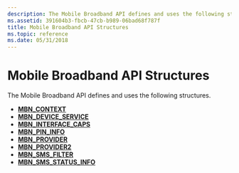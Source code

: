 ```yaml
---
description: The Mobile Broadband API defines and uses the following structures.
ms.assetid: 391604b3-fbcb-47cb-b989-06bad68f787f
title: Mobile Broadband API Structures
ms.topic: reference
ms.date: 05/31/2018
---
```


# Mobile Broadband API Structures

The Mobile Broadband API defines and uses the following structures.

-   [**MBN\_CONTEXT**](/windows/desktop/api/mbnapi/ns-mbnapi-mbn_context)
-   [**MBN\_DEVICE\_SERVICE**](/windows/desktop/api/mbnapi/ns-mbnapi-mbn_device_service)
-   [**MBN\_INTERFACE\_CAPS**](/windows/desktop/api/mbnapi/ns-mbnapi-mbn_interface_caps)
-   [**MBN\_PIN\_INFO**](/windows/desktop/api/mbnapi/ns-mbnapi-mbn_pin_info)
-   [**MBN\_PROVIDER**](/windows/desktop/api/mbnapi/ns-mbnapi-mbn_provider)
-   [**MBN\_PROVIDER2**](/windows/desktop/api/mbnapi/ns-mbnapi-mbn_provider2)
-   [**MBN\_SMS\_FILTER**](/windows/desktop/api/mbnapi/ns-mbnapi-mbn_sms_filter)
-   [**MBN\_SMS\_STATUS\_INFO**](/windows/desktop/api/mbnapi/ns-mbnapi-mbn_sms_status_info)

 

 



